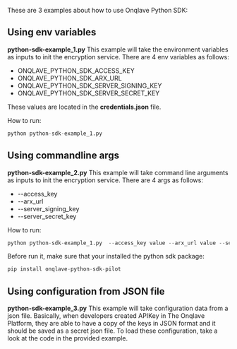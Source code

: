These are 3 examples about how to use Onqlave Python SDK:

## Using env variables
**python-sdk-example_1.py**
This example will take the environment variables as inputs to init the encryption service. There are 4 env variables as follows:
- ONQLAVE_PYTHON_SDK_ACCESS_KEY
- ONQLAVE_PYTHON_SDK_ARX_URL
- ONQLAVE_PYTHON_SDK_SERVER_SIGNING_KEY
- ONQLAVE_PYTHON_SDK_SERVER_SECRET_KEY

These values are located in the **credentials.json** file.

How to run:
```python
python python-sdk-example_1.py
```

## Using commandline args
**python-sdk-example_2.py**
This example will take command line arguments as inputs to init the encryption service. There are 4 args as follows:
- --access_key
- --arx_url
- --server_signing_key
- --server_secret_key


How to run:
```python
python python-sdk-example_1.py  --access_key value --arx_url value --server_signing_key --server_secret_key value
```

Before run it, make sure that your installed the python sdk package:

```python
pip install onqlave-python-sdk-pilot
```

## Using configuration from JSON file
**python-sdk-example_3.py**
This example will take configuration data from a json file. Basically, when developers created APIKey in The Onqlave Platform, they are able to have a copy of the keys in JSON format and it should be saved as a secret json file. To load these configuration, take a look at the code in the provided example.